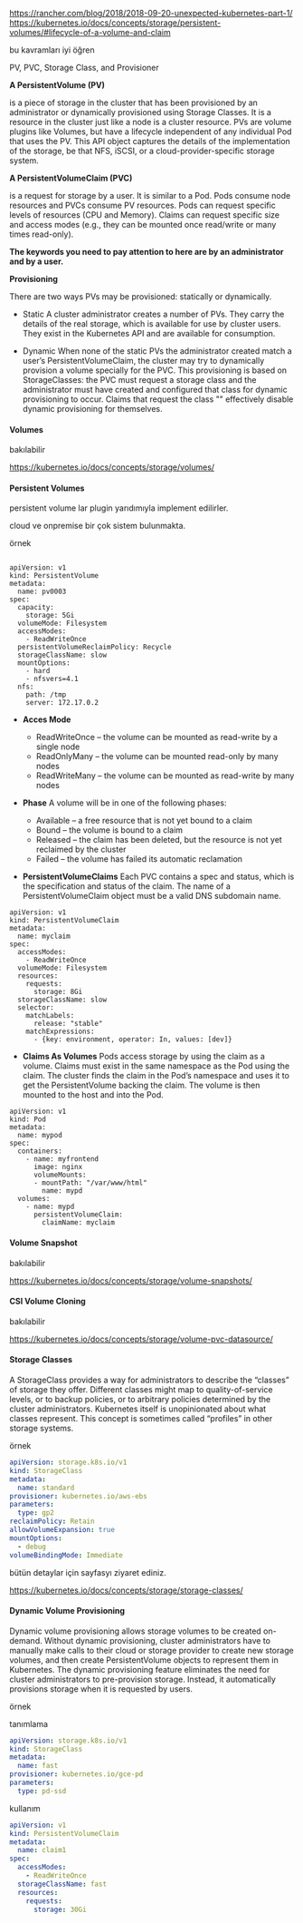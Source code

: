 https://rancher.com/blog/2018/2018-09-20-unexpected-kubernetes-part-1/
https://kubernetes.io/docs/concepts/storage/persistent-volumes/#lifecycle-of-a-volume-and-claim

bu kavramları iyi öğren

PV, PVC, Storage Class, and Provisioner



__A PersistentVolume (PV)__ 

is a piece of storage in the cluster that has been provisioned by an administrator or dynamically provisioned using Storage Classes. It is a resource in the cluster just like a node is a cluster resource. PVs are volume plugins like Volumes, but have a lifecycle independent of any individual Pod that uses the PV. This API object captures the details of the implementation of the storage, be that NFS, iSCSI, or a cloud-provider-specific storage system.

__A PersistentVolumeClaim (PVC)__

is a request for storage by a user. It is similar to a Pod. Pods consume node resources and PVCs consume PV resources. Pods can request specific levels of resources (CPU and Memory). Claims can request specific size and access modes (e.g., they can be mounted once read/write or many times read-only).

__The keywords you need to pay attention to here are by an administrator and by a user.__

__Provisioning__

There are two ways PVs may be provisioned: statically or dynamically.

- Static
A cluster administrator creates a number of PVs. They carry the details of the real storage, which is available for use by cluster users. They exist in the Kubernetes API and are available for consumption.

- Dynamic
When none of the static PVs the administrator created match a user’s PersistentVolumeClaim, the cluster may try to dynamically provision a volume specially for the PVC. This provisioning is based on StorageClasses: the PVC must request a storage class and the administrator must have created and configured that class for dynamic provisioning to occur. Claims that request the class "" effectively disable dynamic provisioning for themselves.



#### Volumes

bakılabilir

https://kubernetes.io/docs/concepts/storage/volumes/


####  Persistent Volumes

persistent volume lar plugin yarıdımıyla implement edilirler.

cloud ve onpremise bir çok sistem bulunmakta.

örnek 

```

apiVersion: v1
kind: PersistentVolume
metadata:
  name: pv0003
spec:
  capacity:
    storage: 5Gi
  volumeMode: Filesystem
  accessModes:
    - ReadWriteOnce
  persistentVolumeReclaimPolicy: Recycle
  storageClassName: slow
  mountOptions:
    - hard
    - nfsvers=4.1
  nfs:
    path: /tmp
    server: 172.17.0.2

```

- __Acces Mode__

  - ReadWriteOnce – the volume can be mounted as read-write by a single node
  - ReadOnlyMany – the volume can be mounted read-only by many nodes
  - ReadWriteMany – the volume can be mounted as read-write by many nodes

- __Phase__
A volume will be in one of the following phases:

  - Available – a free resource that is not yet bound to a claim
  - Bound – the volume is bound to a claim
  - Released – the claim has been deleted, but the resource is not yet reclaimed by the cluster
  - Failed – the volume has failed its automatic reclamation


- __PersistentVolumeClaims__
Each PVC contains a spec and status, which is the specification and status of the claim. The name of a PersistentVolumeClaim object must be a valid DNS subdomain name.

```
apiVersion: v1
kind: PersistentVolumeClaim
metadata:
  name: myclaim
spec:
  accessModes:
    - ReadWriteOnce
  volumeMode: Filesystem
  resources:
    requests:
      storage: 8Gi
  storageClassName: slow
  selector:
    matchLabels:
      release: "stable"
    matchExpressions:
      - {key: environment, operator: In, values: [dev]}
```

- __Claims As Volumes__
Pods access storage by using the claim as a volume. Claims must exist in the same namespace as the Pod using the claim. The cluster finds the claim in the Pod’s namespace and uses it to get the PersistentVolume backing the claim. The volume is then mounted to the host and into the Pod.

```
apiVersion: v1
kind: Pod
metadata:
  name: mypod
spec:
  containers:
    - name: myfrontend
      image: nginx
      volumeMounts:
      - mountPath: "/var/www/html"
        name: mypd
  volumes:
    - name: mypd
      persistentVolumeClaim:
        claimName: myclaim
```

#### Volume Snapshot 

bakılabilir

https://kubernetes.io/docs/concepts/storage/volume-snapshots/

#### CSI Volume Cloning

bakılabilir

https://kubernetes.io/docs/concepts/storage/volume-pvc-datasource/

#### Storage Classes

A StorageClass provides a way for administrators to describe the “classes” of storage they offer. Different classes might map to quality-of-service levels, or to backup policies, or to arbitrary policies determined by the cluster administrators. Kubernetes itself is unopinionated about what classes represent. This concept is sometimes called “profiles” in other storage systems.

örnek
```yml
apiVersion: storage.k8s.io/v1
kind: StorageClass
metadata:
  name: standard
provisioner: kubernetes.io/aws-ebs
parameters:
  type: gp2
reclaimPolicy: Retain
allowVolumeExpansion: true
mountOptions:
  - debug
volumeBindingMode: Immediate
```
bütün detaylar için sayfasyı ziyaret ediniz.

https://kubernetes.io/docs/concepts/storage/storage-classes/

#### Dynamic Volume Provisioning

Dynamic volume provisioning allows storage volumes to be created on-demand. Without dynamic provisioning, cluster administrators have to manually make calls to their cloud or storage provider to create new storage volumes, and then create PersistentVolume objects to represent them in Kubernetes. The dynamic provisioning feature eliminates the need for cluster administrators to pre-provision storage. Instead, it automatically provisions storage when it is requested by users.

örnek 


tanımlama
```yml
apiVersion: storage.k8s.io/v1
kind: StorageClass
metadata:
  name: fast
provisioner: kubernetes.io/gce-pd
parameters:
  type: pd-ssd
```

kullanım

```yml
apiVersion: v1
kind: PersistentVolumeClaim
metadata:
  name: claim1
spec:
  accessModes:
    - ReadWriteOnce
  storageClassName: fast
  resources:
    requests:
      storage: 30Gi
```

